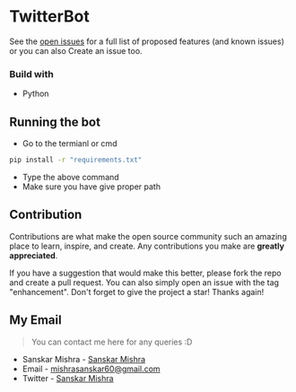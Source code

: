 # TwitterBot

See the [open issues](https://github.com/whythoSanskar/TwitterBot/issues) for a full list of proposed features (and known issues) or you can also Create an issue too.

### Build with
* Python

## Running the bot
- Go to the termianl or cmd
```bash 
pip install -r "requirements.txt"
```
- Type the above command 
- Make sure you have give proper path 

## Contribution
Contributions are what make the open source community such an amazing place to learn, inspire, and create. Any contributions you make are **greatly appreciated**.

If you have a suggestion that would make this better, please fork the repo and create a pull request. You can also simply open an issue with the tag "enhancement".
Don't forget to give the project a star! Thanks again!

## My Email
> You can contact me here for any queries :D
 - Sanskar Mishra - [Sanskar Mishra](https://www.linkedin.com/in/sanskar-mishra0/) 
 - Email - mishrasanskar60@gmail.com
 - Twitter - [Sanskar Mishra](https://twitter.com/whythoSanskar)

